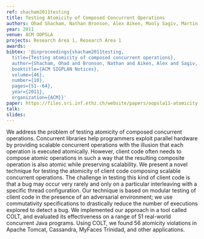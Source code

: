 ```yaml
---
ref: shacham2011testing
title: Testing Atomicity of Composed Concurrent Operations
authors: Ohad Shacham, Nathan Bronson, Alex Aiken, Mooly Sagiv, Martin Vechev and Eran Yahav   
year: 2011
venue: ACM OOPSLA
projects: Research Area 1, Research Area 1
awards:
bibtex: '@inproceedings{shacham2011testing,
  title={Testing atomicity of composed concurrent operations},
  author={Shacham, Ohad and Bronson, Nathan and Aiken, Alex and Sagiv, Mooly and Vechev, Martin and Yahav, Eran},
  booktitle={ACM SIGPLAN Notices},
  volume={46},
  number={10},
  pages={51--64},
  year={2011},
  organization={ACM}}'
paper: https://files.sri.inf.ethz.ch/website/papers/oopsla11-atomicity.pdf
talk: 
slides: 
---
```


We address the problem of testing atomicity of composed concurrent operations. Concurrent libraries help programmers exploit parallel hardware by providing scalable concurrent operations with the illusion that each operation is executed atomically. However, client code often needs to compose atomic operations in such a way that the resulting composite operation is also atomic while preserving scalability. We present a novel technique for testing the atomicity of client code composing scalable concurrent operations. The challenge in testing this kind of client code is that a bug may occur very rarely and only on a particular interleaving with a specific thread configuration. Our technique is based on modular testing of client code in the presence of an adversarial environment; we use commutativity specifications to drastically reduce the number of executions explored to detect a bug. We implemented our approach in a tool called COLT, and evaluated its effectiveness on a range of 51 real-world concurrent Java programs. Using COLT, we found 56 atomicity violations in Apache Tomcat, Cassandra, MyFaces Trinidad, and other applications.
